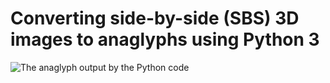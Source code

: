 # Converting side-by-side (SBS) 3D images to anaglyphs using Python 3

![The anaglyph output by the Python code](./anaglyph_small.png)
